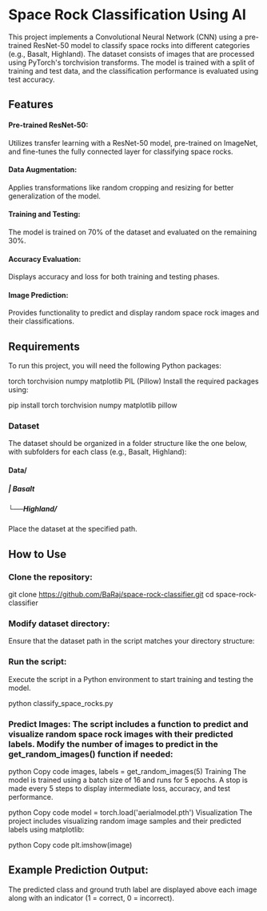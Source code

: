 # Space Rock Classification Using AI
This project implements a Convolutional Neural Network (CNN) using a pre-trained ResNet-50 model to classify space rocks into different categories (e.g., Basalt, Highland). The dataset consists of images that are processed using PyTorch's torchvision transforms. The model is trained with a split of training and test data, and the classification performance is evaluated using test accuracy.

## Features
#### Pre-trained ResNet-50:
Utilizes transfer learning with a ResNet-50 model, pre-trained on ImageNet, and fine-tunes the fully connected layer for classifying space rocks.
#### Data Augmentation: 
Applies transformations like random cropping and resizing for better generalization of the model.
#### Training and Testing: 
The model is trained on 70% of the dataset and evaluated on the remaining 30%.
#### Accuracy Evaluation: 
Displays accuracy and loss for both training and testing phases.
#### Image Prediction: 
Provides functionality to predict and display random space rock images and their classifications.
## Requirements
To run this project, you will need the following Python packages:

torch
torchvision
numpy
matplotlib
PIL (Pillow)
Install the required packages using:

pip install torch torchvision numpy matplotlib pillow
### Dataset
The dataset should be organized in a folder structure like the one below, with subfolders for each class (e.g., Basalt, Highland):

#### Data/
  ##### | Basalt
 #####   └──Highland/
Place the dataset at the specified path.

## How to Use
### Clone the repository:
git clone https://github.com/BaRaj/space-rock-classifier.git
cd space-rock-classifier
### Modify dataset directory: 
Ensure that the dataset path in the script matches your directory structure:

### Run the script: 
Execute the script in a Python environment to start training and testing the model.

python classify_space_rocks.py
### Predict Images: The script includes a function to predict and visualize random space rock images with their predicted labels. Modify the number of images to predict in the get_random_images() function if needed:

python
Copy code
images, labels = get_random_images(5)
Training
The model is trained using a batch size of 16 and runs for 5 epochs.
A stop is made every 5 steps to display intermediate loss, accuracy, and test performance.

python
Copy code
model = torch.load('aerialmodel.pth')
Visualization
The project includes visualizing random image samples and their predicted labels using matplotlib:

python
Copy code
plt.imshow(image)
## Example Prediction Output:
The predicted class and ground truth label are displayed above each image along with an indicator (1 = correct, 0 = incorrect).

